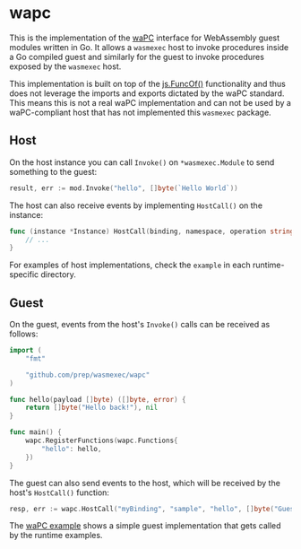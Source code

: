 # wapc
This is the implementation of the [waPC](https://github.com/wapc) interface for WebAssembly guest modules written in Go. It allows a `wasmexec` host to invoke procedures inside a Go compiled guest and similarly for the guest to invoke procedures exposed by the `wasmexec` host.

This implementation is built on top of the [js.FuncOf()](https://pkg.go.dev/syscall/js#FuncOf) functionality and thus does not leverage the imports and exports dictated by the waPC standard. This means this is not a real waPC implementation and can not be used by a waPC-compliant host that has not implemented this `wasmexec` package.

## Host
On the host instance you can call `Invoke()` on `*wasmexec.Module` to send something to the guest:

```go
result, err := mod.Invoke("hello", []byte(`Hello World`))
```

The host can also receive events by implementing `HostCall()` on the instance:

```go
func (instance *Instance) HostCall(binding, namespace, operation string, payload []byte) ([]byte, error) {
    // ...
}
```

For examples of host implementations, check the `example` in each runtime-specific directory.

## Guest
On the guest, events from the host's `Invoke()` calls can be received as follows:

```go
import (
    "fmt"

    "github.com/prep/wasmexec/wapc"
)

func hello(payload []byte) ([]byte, error) {
    return []byte("Hello back!"), nil
}

func main() {
    wapc.RegisterFunctions(wapc.Functions{
        "hello": hello,
    })
}
```

The guest can also send events to the host, which will be received by the host's `HostCall()` function:

```go
resp, err := wapc.HostCall("myBinding", "sample", "hello", []byte("Guest"))
```

The [waPC example](../examples/wapc) shows a simple guest implementation that gets called by the runtime examples.